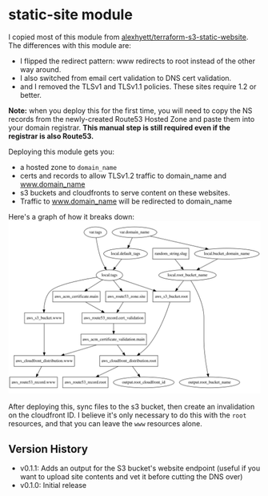 # static-site module

I copied most of this module from [alexhyett/terraform-s3-static-website](https://github.com/alexhyett/terraform-s3-static-website). The differences with this module are:

- I flipped the redirect pattern: www redirects to root instead of the other way around.
- I also switched from email cert validation to DNS cert validation.
- and I removed the TLSv1 and TLSv1.1 policies. These sites require 1.2 or better.

**Note:** when you deploy this for the first time, you will need to copy the NS records from the newly-created Route53 Hosted Zone and paste them into your domain registrar. **This manual step is still required even if the registrar is also Route53.**

Deploying this module gets you:
- a hosted zone to `domain_name`
- certs and records to allow TLSv1.2 traffic to domain_name and www.domain_name
- s3 buckets and cloudfronts to serve content on these websites.
- Traffic to www.domain_name will be redirected to domain_name

Here's a graph of how it breaks down:
![graph](graph.svg)

After deploying this, sync files to the s3 bucket, then create an invalidation on the cloudfront ID. I believe it's only necessary to do this with the `root` resources, and that you can leave the `www` resources alone.

## Version History

- v0.1.1: Adds an output for the S3 bucket's website endpoint (useful if you
  want to upload site contents and vet it before cutting the DNS over)
- v0.1.0: Initial release
